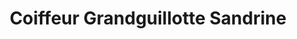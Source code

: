 ---
title: "Coiffeur Grandguillotte Sandrine"
url: /grenoble/coiffeur-grandguillotte-sandrine/
shop: coiffeur
---